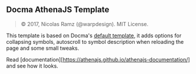 ## Docma AthenaJS Template

> © 2017, Nicolas Ramz (@warpdesign). MIT License.

This template is based on Docma's [default template](https://github.com/onury/docma/tree/master/templates/default), it adds options for collapsing symbols, autoscroll to symbol description when reloading the page and some small tweaks.

Read [documentation][https://athenajs.github.io/athenajs-documentation/] and see how it looks.

[docma]:https://github.com/onury/docma
[template-docs]:https://onury.github.io/docma/?content=default-template
